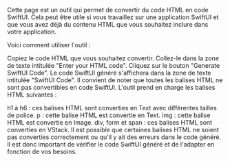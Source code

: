 Cette page est un outil qui permet de convertir du code HTML en code SwiftUI. Cela peut être utile si vous travaillez sur une application SwiftUI et que vous avez déjà du contenu HTML que vous souhaitez inclure dans votre application.

Voici comment utiliser l'outil :

Copiez le code HTML que vous souhaitez convertir.
Collez-le dans la zone de texte intitulée "Enter your HTML code".
Cliquez sur le bouton "Generate SwiftUI Code".
Le code SwiftUI généré s'affichera dans la zone de texte intitulée "SwiftUI Code".
Il convient de noter que toutes les balises HTML ne sont pas convertibles en code SwiftUI. L'outil prend en charge les balises HTML suivantes :

h1 à h6 : ces balises HTML sont converties en Text avec différentes tailles de police.
p : cette balise HTML est convertie en Text.
img : cette balise HTML est convertie en Image.
div, form et span : ces balises HTML sont converties en VStack.
Il est possible que certaines balises HTML ne soient pas converties correctement ou qu'il y ait des erreurs dans le code généré. Il est donc important de vérifier le code SwiftUI généré et de l'adapter en fonction de vos besoins.
